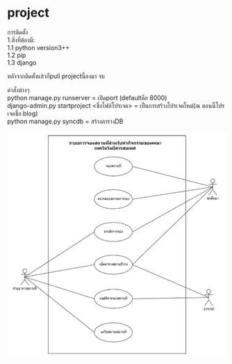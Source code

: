 # project

การติดตั้ง<br>
  1.สิ่งที่ต้องมี:<br>
    1.1 python version3++<br>
    1.2 pip<br>
    1.3 django<br>


หลังจากติดตั้งแล้วก็pull projectนี้ลงมา จบ


คำสั่งต่างๆ <br>
  python manage.py runserver = เปิดport (defaultคือ 8000)<br>
  django-admin.py startproject <ชื่อไฟล์โปรเจค> = เป็นการสร้างโปรเจคใหม่(ณ ตอนนี้โปรเจคชื่อ blog)<br>
  python manage.py syncdb = สร้างตารางDB


<img src="usecase.png" alt="xxx">
